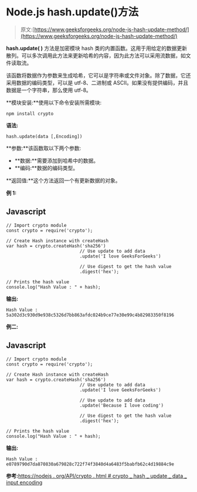 # Node.js hash.update()方法

> 原文:[https://www.geeksforgeeks.org/node-js-hash-update-method/](https://www.geeksforgeeks.org/node-js-hash-update-method/)

**hash.update( )** 方法是加密模块 hash 类的内置函数。这用于用给定的数据更新散列。可以多次调用此方法来更新哈希的内容，因为此方法可以采用流数据，如文件读取流。

该函数将数据作为参数来生成哈希，它可以是字符串或文件对象。除了数据，它还采用数据的编码类型，可以是 utf-8、二进制或 ASCII。如果没有提供编码，并且数据是一个字符串，那么使用 utf-8。

**模块安装:**使用以下命令安装所需模块:

```
npm install crypto
```

**语法:**

```
hash.update(data [,Encoding])
```

**参数:**该函数取以下两个参数:

*   **数据:**需要添加到哈希中的数据。
*   **编码:**数据的编码类型。

**返回值:**这个方法返回一个有更新数据的对象。

**例 1:**

## Javascript

```
// Import crypto module
const crypto = require('crypto');

// Create Hash instance with createHash
var hash = crypto.createHash('sha256')
                            // Use update to add data
                            .update('I love GeeksForGeeks')

                            // Use digest to get the hash value
                            .digest('hex');

// Prints the hash value
console.log("Hash Value : " + hash);
```

**输出:**

```
Hash Value : 5a302d3c930d9e938c5326d7bb863afdc024b9ce77e30e99c4b82983350f8196
```

**例二:**

## Javascript

```
// Import crypto module
const crypto = require('crypto');

// Create Hash instance with createHash
var hash = crypto.createHash('sha256')
                            // Use update to add data
                            .update('I love GeeksForGeeks')

                            // Use update to add data
                            .update('Because I love coding')

                            // Use digest to get the hash value
                            .digest('hex');

// Prints the hash value
console.log("Hash Value : " + hash);
```

**输出:**

```
Hash Value : e0789790d7da870830a679828c722f74f3840d4a6483f5babfb62c4d19884c9e
```

**参考:**[https://nodejs . org/API/crypto . html # crypto _ hash _ update _ data _ input encoding](https://nodejs.org/api/crypto.html#crypto_hash_update_data_inputencoding)